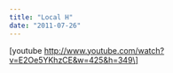 ```yaml
---
title: "Local H"
date: "2011-07-26"
---
```


\[youtube http://www.youtube.com/watch?v=E2Oe5YKhzCE&w=425&h=349\]

